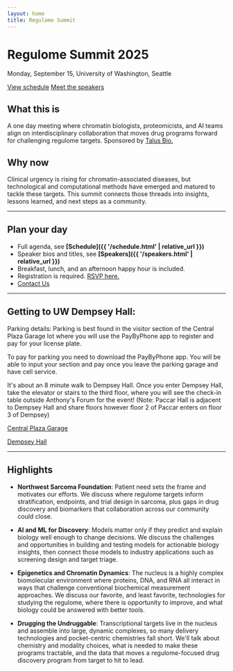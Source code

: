 ```yaml
---
layout: home
title: Regulome Summit
---
```


<div class="hero">
  <h1>Regulome Summit 2025</h1>
  <p>Monday, September 15, University of Washington, Seattle</p>
  <a class="btn" href="schedule.html">View schedule</a>
  <a class="btn" href="speakers.html">Meet the speakers</a>
</div>

## What this is
A one day meeting where chromatin biologists, proteomicists, and AI teams align on interdisciplinary collaboration that moves drug programs forward for challenging regulome targets. Sponsored by [Talus Bio.](https://www.talus.bio/)

## Why now
Clinical urgency is rising for chromatin-associated diseases, but technological and computational methods have emerged and matured to tackle these targets. This summit connects those threads into insights, lessons learned, and next steps as a community.

---

## Plan your day
- Full agenda, see **[Schedule]({{ '/schedule.html' | relative_url }})**  
- Speaker bios and titles, see **[Speakers]({{ '/speakers.html' | relative_url }})**
- Breakfast, lunch, and an afternoon happy hour is included.  
- Registration is required. [RSVP here.](https://lu.ma/pnbkvx2j)
- [Contact Us](mailto:summit@talus.bio)

---

## Getting to UW Dempsey Hall:

Parking details: 
Parking is best found in the visitor section of the Central Plaza Garage lot where you will use the PayByPhone app to register and pay for your license plate.

To pay for parking you need to download the PayByPhone app. You will be able to input your section and pay once you leave the parking garage and have cell service.

It's about an 8 minute walk to Dempsey Hall. Once you enter Dempsey Hall, take the elevator or stairs to the third floor, where you will see the check-in table outside Anthony's Forum for the event! (Note: Paccar Hall is adjacent to Dempsey Hall and share floors however floor 2 of Paccar enters on floor 3 of Dempsey)

[Central Plaza Garage](https://maps.app.goo.gl/uwk8V1yxxUQvWJE69)

[Dempsey Hall](https://maps.app.goo.gl/NHtYuavaP6ydZUFh6)



---

## Highlights

- **Northwest Sarcoma Foundation**: Patient need sets the frame and motivates our efforts. We discuss where regulome targets inform stratification, endpoints, and trial design in sarcoma, plus gaps in drug discovery and biomarkers that collaboration across our community could close.

- **AI and ML for Discovery**: Models matter only if they predict and explain biology well enough to change decisions. We discuss the challenges and opportunities in building and testing models for actionable biology insights, then connect those models to industry applications such as screening design and target triage. 
  
- **Epigenetics and Chromatin Dynamics**: The nucleus is a highly complex biomolecular environment where proteins, DNA, and RNA all interact in ways that challenge conventional biochemical measurement approaches. We discuss our favorite, and least favorite, technologies for studying the regulome, where there is opportunity to improve, and what biology could be answered with better tools.

- **Drugging the Undruggable**: Transcriptional targets live in the nucleus and assemble into large, dynamic complexes, so many delivery technologies and pocket-centric chemistries fall short. We'll talk about chemistry and modality choices, what is needed to make these programs tractable, and the data that moves a regulome-focused drug discovery program from target to hit to lead.


